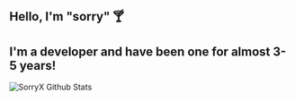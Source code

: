 ## Hello, I'm "sorry" 🍸
I'm a developer and have been one for almost 3-5 years!
----------------------------------------------------------------
![SorryX Github Stats](https://github-readme-stats.vercel.app/api?username=sorryX&show_icons=true&theme=tokyonight)
